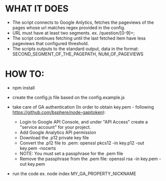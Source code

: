 WHAT IT DOES
============

* The script connects to Google Anlytics, fetches the pageviews of the pages whose url matches regex provided in the config.
* URL must have at least two segments. ex. /question/[0-9]+;
* The script continues fetching until the last fetched item have less pageviews that configured threshold.
* The scripts outputs to the standard output, data in the format:
    SECOND_SEGMENT_OF_THE_PAGEPATH, NUM_OF_PAGEVIEWS


HOW TO:
=======

* npm install
* create the config.js file based on the config.example.js
* take care of GA authentication (In order to obtain key.pem - following https://github.com/bsphere/node-gapitoken):
  -  Login to Google API Console, and under "API Access" create a "service account" for your project.
  -  Add Google Analytics API permission
  -  Download the .p12 private key file
  - Convert the .p12 file to .pem: openssl pkcs12 -in key.p12 -out key.pem -nocerts
  - NOTE: You must set a passphrase for the .pem file
  - Remove the passphrase from the .pem file: openssl rsa -in key.pem -out key.pem

* run the code ex. node index MY_GA_PROPERTY_NICKNAME
